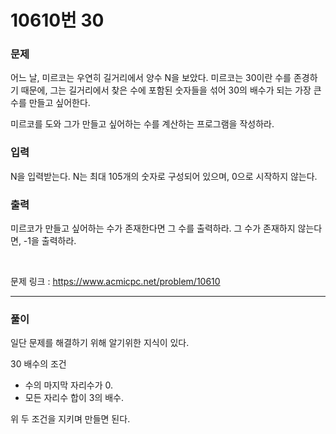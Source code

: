 10610번 30
===

### 문제

어느 날, 미르코는 우연히 길거리에서 양수 N을 보았다. 미르코는 30이란 수를 존경하기 때문에, 그는 길거리에서 찾은 수에 포함된 숫자들을 섞어 30의 배수가 되는 가장 큰 수를 만들고 싶어한다.

미르코를 도와 그가 만들고 싶어하는 수를 계산하는 프로그램을 작성하라.

### 입력

N을 입력받는다. N는 최대 105개의 숫자로 구성되어 있으며, 0으로 시작하지 않는다.

### 출력

미르코가 만들고 싶어하는 수가 존재한다면 그 수를 출력하라. 그 수가 존재하지 않는다면, -1을 출력하라.

<br>

문제 링크 : https://www.acmicpc.net/problem/10610

<hr>

### 풀이

일단 문제를 해결하기 위해 알기위한 지식이 있다.

30 배수의 조건
- 수의 마지막 자리수가 0.
- 모든 자리수 합이 3의 배수.

위 두 조건을 지키며 만들면 된다.
